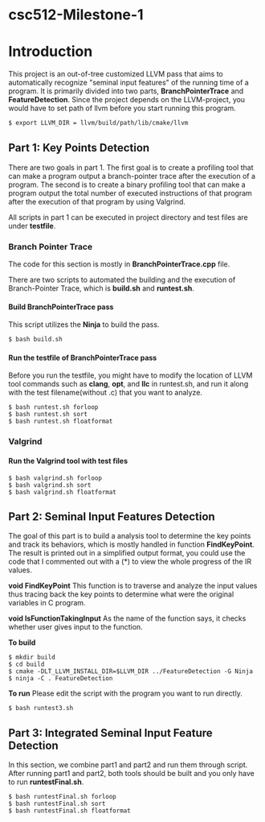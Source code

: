 # csc512-Milestone-1

# Introduction
This project is an out-of-tree customized LLVM pass that aims to automatically recognize "seminal input features" of the running time of a program. It is primarily divided into two parts, **BranchPointerTrace** and **FeatureDetection**. Since the project depends on the LLVM-project, you would have to set path of llvm before you start running this program.
```bash
$ export LLVM_DIR = llvm/build/path/lib/cmake/llvm
```

## Part 1: Key Points Detection
There are two goals in part 1. The first goal is to create a profiling tool that can make a program output a branch-pointer trace after the execution of a program. The second is to create a binary profiling tool that can make a program
output the total number of executed instructions of that program after the  execution of that program by using Valgrind.

All scripts in part 1 can be executed in project directory and test files are under **testfile**.

### Branch Pointer Trace
The code for this section is mostly in **BranchPointerTrace.cpp** file.

There are two scripts to automated the building and the execution of Branch-Pointer Trace, which is **build.sh** and **runtest.sh**. 

#### Build BranchPointerTrace pass
This script utilizes the **Ninja** to build the pass.
```bash
$ bash build.sh
```
#### Run the testfile of BranchPointerTrace pass
Before you run the testfile, you might have to modify the location of LLVM tool commands such as **clang**, **opt**, and **llc** in runtest.sh, and run it along with the test filename(without .c) that you want to analyze.
```
$ bash runtest.sh forloop
$ bash runtest.sh sort
$ bash runtest.sh floatformat
```

### Valgrind
#### Run the Valgrind tool with test files
```
$ bash valgrind.sh forloop
$ bash valgrind.sh sort
$ bash valgrind.sh floatformat
```

## Part 2: Seminal Input Features Detection
The goal of this part is to build a analysis tool to determine the key points and track its behaviors, which is mostly handled in function **FindKeyPoint**. The result is printed out in a simplified output format, you could use the code that I commented out with a (*) to view the whole progress of the IR values.

**void FindKeyPoint**
This function is to traverse and analyze the input values thus tracing back the key points to determine what were the original variables in C program.

**void IsFunctionTakingInput**
As the name of the function says, it checks whether user gives input to the function.

**To build**
```
$ mkdir build
$ cd build
$ cmake -DLT_LLVM_INSTALL_DIR=$LLVM_DIR ../FeatureDetection -G Ninja
$ ninja -C . FeatureDetection
```
**To run**
Please edit the script with the program you want to run directly.
```
$ bash runtest3.sh
```

## Part 3: Integrated Seminal Input Feature Detection
In this section, we combine part1 and part2 and run them through script.
After running part1 and part2, both tools should be built and you only have to run **runtestFinal.sh**.
```
$ bash runtestFinal.sh forloop
$ bash runtestFinal.sh sort
$ bash runtestFinal.sh floatformat
```
